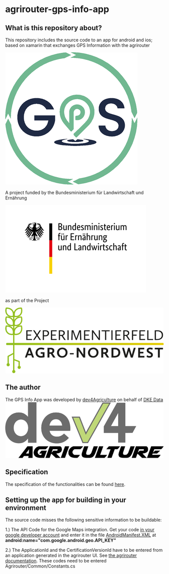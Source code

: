 # agrirouter-gps-info-app

## What is this repository about?
This repository includes the source code to an app for android and ios; based on xamarin that exchanges GPS Information with the agrirouter

![GPSApp Logo](assets/images/gpsapp_Logo.png "GPS App Logo")

A project funded by the Bundesministerium für Landwirtschaft und Ernährung

![BMEL Logo](assets/images/BMEL_Logo.svg "BMEL Logo")

as part of the Project

![Experimentierfeld Logo](assets/images/logo-agro-nordwest.svg "Experimentierfeld Logo")

## The author
The GPS Info App was developed by [dev4Agriculture](https://www.dev4Agriculture.de) on behalf of [DKE Data](https://www.my-agrirouter.com)
![dev4Agriculture Logo](assets/images/dev4Agriculture_Logo.svg "dev4Agriculture Logo")


## Specification
The specification of the functionalities can be found [here](docs/specification).


## Setting up the app for building in your environment

The source code misses the following sensitive information to be buildable:

1.) The API Code for the Google Maps integration. Get your code [in your google developer account](https://cloud.google.com/maps-platform/) and enter it in the file [AndroidManifest.XML](/Agrirouter/AndroidManifest.XML) at __android:name="com.google.android.geo.API_KEY"__

2.) The ApplicationId and the CertificationVersionId have to be entered from an application generated in the agrirouter UI. See [the agrirouter documentation](https://docs.my-agrirouter.com/agrirouter-interface-documentation/latest/applications.html). These codes need to be entered Agrirouter/Common/Constants.cs